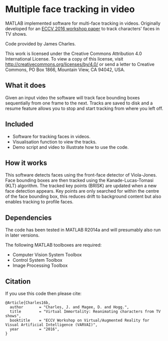 # Multiple face tracking in video
 
MATLAB implemented software for multi-face tracking in videos. Originally developed for an [ECCV 2016 workshop paper](#citation) to track characters' faces in TV shows.
 
Code provided by James Charles.
 
This work is licensed under the Creative Commons Attribution 4.0 International License. To view a copy of this license, visit http://creativecommons.org/licenses/by/4.0/ or send a letter to Creative Commons, PO Box 1866, Mountain View, CA 94042, USA.
 
## What it does
 
Given an input video the software will track face bounding boxes sequentially from one frame to the next. Tracks are saved to disk and a resume feature allows you to stop and start tracking from where you left off.
 
## Included
 
* Software for tracking faces in videos.
* Visualisation function to view the tracks.
* Demo script and video to illustrate how to use the code.

## How it works

This software detects faces using the front-face detector of Viola-Jones. Face bounding boxes are then tracked using the Kanade-Lucas-Tomasi (KLT) algorithm. The tracked key points (BRISK) are updated when a new face detection appears. Key points are only searched for within the centre of the face bounding box, this reduces drift to background content but also enables tracking to profile faces.
 
## Dependencies
 
The code has been tested in MATLAB R2014a and will presumably also run in later versions. 
 
The following MATLAB toolboxes are required:
 
* Computer Vision System Toolbox
* Control System Toolbox
* Image Processing Toolbox
 
## Citation
 
If you use this code then please cite:
 
```
@Article{Charles16b,
  author       = "Charles, J. and Magee, D. and Hogg.",
  title        = "Virtual Immortality: Reanimating characters from TV shows",
  booktitle    = "ECCV Workshop on Virtual/Augmented Reality for Visual Artificial Intelligence (VARVAI)",  
  year         = "2016",
}
```

